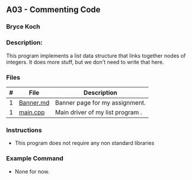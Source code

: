 ## A03 - Commenting Code
### Bryce Koch
### Description:

This program implements a list data structure that links together nodes of integers. It does more stuff, but we don't need to write that here.

### Files

|   #   | File     | Description                      |
| :---: | -------- | -------------------------------- |
|   1   | [Banner.md](https://github.com/BKoch74/2143-OOP-Koch/blob/main/Assignments/A03/Banner.md) | Banner page for my assignment.|
|   1   | [main.cpp](https://github.com/BKoch74/2143-OOP-Koch/blob/main/Assignments/A03/main.cpp) | Main driver of my list program . |


### Instructions

- This program does not require any non standard libraries

### Example Command

- None for now.
